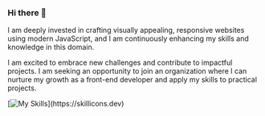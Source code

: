 ### Hi there 👋


I am deeply invested in crafting visually appealing, responsive websites using modern JavaScript, and I am continuously enhancing my skills and knowledge in this domain. 

I am excited to embrace new challenges and contribute to impactful projects. I am seeking an opportunity to join an organization where I can nurture my growth as a front-end developer and apply my skills to practical projects.

[![My Skills](https://skillicons.dev/icons?i=js,html,css,sass,angular,react,aws,mongodb,azure,bash,bootstrap,docker,figma,firebase,git,github,vscode,)](https://skillicons.dev)
<!--
**EliasTM1/EliasTM1** is a ✨ _special_ ✨ repository because its `README.md` (this file) appears on your GitHub profile.

Here are some ideas to get you started:

- 🔭 I’m currently working on ...
- 🌱 I’m currently learning ...
- 👯 I’m looking to collaborate on ...
- 🤔 I’m looking for help with ...
- 💬 Ask me about ...
- 📫 How to reach me: ...
- 😄 Pronouns: ...
- ⚡ Fun fact: ...
-->
